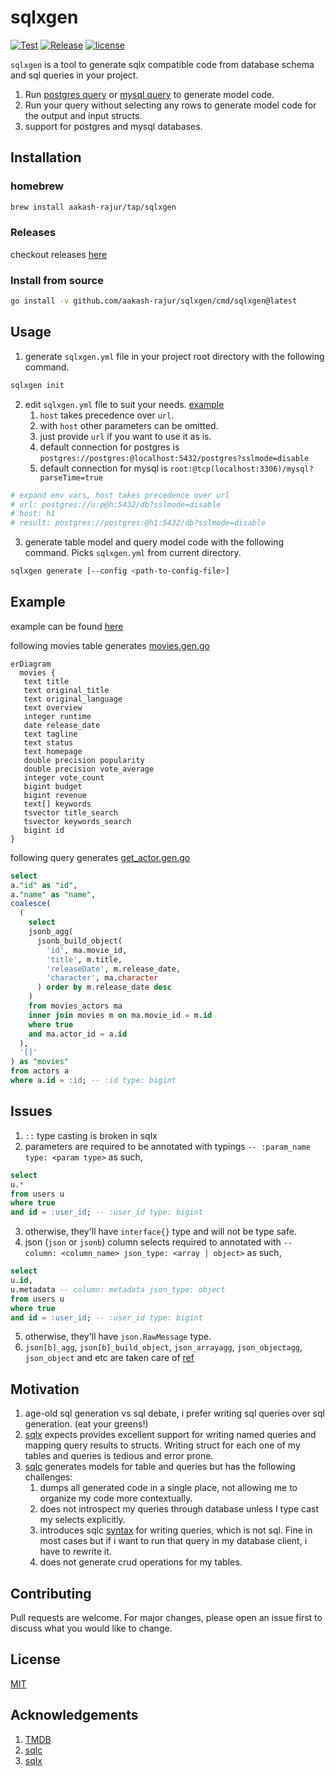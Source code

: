 # sqlxgen

[![Test](https://github.com/aakash-rajur/sqlxgen/actions/workflows/test.yml/badge.svg)](https://github.com/aakash-rajur/sqlxgen/actions/workflows/test.yml) 
[![Release](https://github.com/aakash-rajur/sqlxgen/actions/workflows/release.yml/badge.svg)](https://github.com/aakash-rajur/sqlxgen/actions/workflows/release.yml) 
[![license](http://img.shields.io/badge/license-MIT-red.svg?style=flat)](https://raw.githubusercontent.com/aakash-rajur/sqlxgen/main/LICENSE.md)

`sqlxgen` is a tool to generate sqlx compatible code from database schema and sql queries in your project.

1. Run [postgres query](https://github.com/aakash-rajur/sqlxgen/blob/main/internal/introspect/pg/model.sql) 
   or [mysql query](https://github.com/aakash-rajur/sqlxgen/blob/main/internal/introspect/mysql/model.sql) 
   to generate model code.
2. Run your query without selecting any rows to generate model code for the output and input structs.
3. support for postgres and mysql databases.

## Installation
### homebrew
```bash
brew install aakash-rajur/tap/sqlxgen
```

### Releases
checkout releases [here](https://github.com/aakash-rajur/sqlxgen/releases)

### Install from source
```bash
go install -v github.com/aakash-rajur/sqlxgen/cmd/sqlxgen@latest
```

## Usage

1. generate `sqlxgen.yml` file in your project root directory with the following command.
```bash
sqlxgen init
```
2. edit `sqlxgen.yml` file to suit your needs. [example](example/sqlxgen.yml#L12-L14)
   1. `host` takes precedence over `url`.
   2. with `host` other parameters can be omitted.
   3. just provide `url` if you want to use it as is.
   4. default connection for postgres is `postgres://postgres:@localhost:5432/postgres?sslmode=disable`
   5. default connection for mysql is `root:@tcp(localhost:3306)/mysql?parseTime=true`
```yaml
# expand env vars, host takes precedence over url
# url: postgres://u:p@h:5432/db?sslmode=disable
# host: h1
# result: postgres://postgres:@h1:5432/db?sslmode=disable
```
3. generate table model and query model code with the following command. Picks `sqlxgen.yml` from current directory.
```bash
sqlxgen generate [--config <path-to-config-file>]
```

## Example
example can be found [here](example)

following movies table generates [movies.gen.go](example/internal/tmdb_pg/models/movie.gen.go)
```mermaid
erDiagram
  movies {
   text title
   text original_title
   text original_language
   text overview
   integer runtime
   date release_date
   text tagline
   text status
   text homepage
   double precision popularity
   double precision vote_average
   integer vote_count
   bigint budget
   bigint revenue
   text[] keywords
   tsvector title_search
   tsvector keywords_search
   bigint id
}
```
following query generates [get_actor.gen.go](example/internal/tmdb_pg/api/get_actor.gen.go)
```sql
select
a."id" as "id",
a."name" as "name",
coalesce(
  (
    select
    jsonb_agg(
      jsonb_build_object(
        'id', ma.movie_id,
        'title', m.title,
        'releaseDate', m.release_date,
        'character', ma.character
      ) order by m.release_date desc
    )
    from movies_actors ma
    inner join movies m on ma.movie_id = m.id
    where true
    and ma.actor_id = a.id
  ),
  '[]'
) as "movies"
from actors a
where a.id = :id; -- :id type: bigint
```

## Issues
1. `::` type casting is broken in sqlx
2. parameters are required to be annotated with typings `-- :param_name type: <param type>` as such,
```sql
select 
u.* 
from users u 
where true 
and id = :user_id; -- :user_id type: bigint
```
3. otherwise, they'll have `interface{}` type and will not be type safe.
4. json (`json` or `jsonb`) column selects required to annotated with `-- column: <column_name> json_type: <array | object>` as such,
```sql
select
u.id,
u.metadata -- column: metadata json_type: object
from users u
where true
and id = :user_id; -- :user_id type: bigint
```
5. otherwise, they'll have `json.RawMessage` type.
6. `json[b]_agg`, `json[b]_build_object`, `json_arrayagg`, `json_objectagg`, `json_object` and etc are taken care of [ref](internal/introspect/pg/json.go#L34)

## Motivation
1. age-old sql generation vs sql debate, i prefer writing sql queries over sql generation. (eat your greens!)
2. [sqlx](https://github.com/jmoiron/sqlx) expects provides excellent support for writing named queries and mapping query results to structs. Writing struct for each one of my tables and queries is tedious and error prone.
3. [sqlc](https://github.com/sqlc-dev/sqlc) generates models for table and queries but has the following challenges:
   1. dumps all generated code in a single place, not allowing me to organize my code more contextually. 
   2. does not introspect my queries through database unless I type cast my selects explicitly.
   3. introduces sqlc [syntax](https://docs.sqlc.dev/en/latest/howto/named_parameters.html#nullable-parameters) for 
      writing queries, which is not sql. Fine in most cases but if i want to run that query in my database client, 
      i have to rewrite it.
   4. does not generate crud operations for my tables.

## Contributing
Pull requests are welcome. For major changes, please open an issue first to discuss what you would like to change.

## License
[MIT](LICENSE.md)

## Acknowledgements
1. [TMDB](https://www.kaggle.com/datasets/tmdb/tmdb-movie-metadata)
2. [sqlc](https://github.com/sqlc-dev/sqlc)
3. [sqlx](https://github.com/jmoiron/sqlx)
